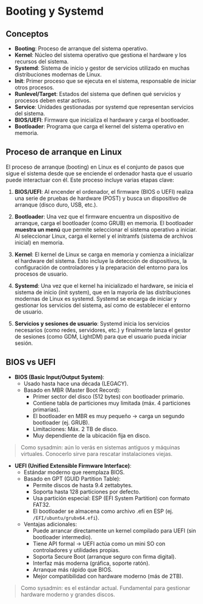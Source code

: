 # Booting y Systemd

## Conceptos

- **Booting**: Proceso de arranque del sistema operativo.
- **Kernel**: Núcleo del sistema operativo que gestiona el hardware y los recursos del sistema.
- **Systemd**: Sistema de inicio y gestor de servicios utilizado en muchas distribuciones modernas de Linux.
- **Init**: Primer proceso que se ejecuta en el sistema, responsable de iniciar otros procesos.
- **Runlevel/Target**: Estados del sistema que definen qué servicios y procesos deben estar activos.
- **Service**: Unidades gestionadas por systemd que representan servicios del sistema.
- **BIOS/UEFI**: Firmware que inicializa el hardware y carga el bootloader.
- **Bootloader**: Programa que carga el kernel del sistema operativo en memoria.

## Proceso de arranque en Linux

El proceso de arranque (booting) en Linux es el conjunto de pasos que sigue el sistema desde que se enciende el ordenador hasta que el usuario puede interactuar con él. Este proceso incluye varias etapas clave:

1. **BIOS/UEFI**: Al encender el ordenador, el firmware (BIOS o UEFI) realiza una serie de pruebas de hardware (POST) y busca un dispositivo de arranque (disco duro, USB, etc.).

2. **Bootloader**: Una vez que el firmware encuentra un dispositivo de arranque, carga el bootloader (como GRUB) en memoria. El bootloader **muestra un menú** que permite seleccionar el sistema operativo a iniciar. Al seleccionar Linux, carga el kernel y el initramfs (sistema de archivos inicial) en memoria.

3. **Kernel**: El kernel de Linux se carga en memoria y comienza a inicializar el hardware del sistema. Esto incluye la detección de dispositivos, la configuración de controladores y la preparación del entorno para los procesos de usuario.

4. **Systemd**: Una vez que el kernel ha inicializado el hardware, se inicia el sistema de inicio (init system), que en la mayoría de las distribuciones modernas de Linux es systemd. Systemd se encarga de iniciar y gestionar los servicios del sistema, así como de establecer el entorno de usuario.

5. **Servicios y sesiones de usuario**: Systemd inicia los servicios necesarios (como redes, servidores, etc.) y finalmente lanza el gestor de sesiones (como GDM, LightDM) para que el usuario pueda iniciar sesión.

## BIOS vs UEFI

- **BIOS (Basic Input/Output System)**:
  - Usado hasta hace una década (LEGACY).
  - Basado en MBR (Master Boot Record):
    - Primer sector del disco (512 bytes) con bootloader primario.
    - Contiene tabla de particiones muy limitada (máx. 4 particiones primarias).
    - El bootloader en MBR es muy pequeño → carga un segundo bootloader (ej. GRUB).
    - Limitaciones: Máx. 2 TB de disco.
    - Muy dependiente de la ubicación fija en disco.

> Como sysadmin: aún lo verás en sistemas antiguos y máquinas virtuales. Conocerlo sirve para rescatar instalaciones viejas.

- **UEFI (Unified Extensible Firmware Interface)**:
  - Estándar moderno que reemplaza BIOS.
  - Basado en GPT (GUID Partition Table):
    - Permite discos de hasta 9.4 zettabytes.
    - Soporta hasta 128 particiones por defecto.
    - Usa partición especial: ESP (EFI System Partition) con formato FAT32.
    - El bootloader se almacena como archivo .efi en ESP (ej. `/EFI/ubuntu/grubx64.efi`).
  - Ventajas adicionales:
    - Puede arrancar directamente un kernel compilado para UEFI (sin bootloader intermedio).
    - Tiene API formal → UEFI actúa como un mini SO con controladores y utilidades propias.
    - Soporta Secure Boot (arranque seguro con firma digital).
    - Interfaz más moderna (gráfica, soporte ratón).
    - Arranque más rápido que BIOS.
    - Mejor compatibilidad con hardware moderno (más de 2TB).

> Como sysadmin: es el estándar actual. Fundamental para gestionar hardware moderno y grandes discos.
